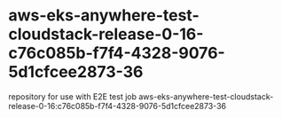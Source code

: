 # aws-eks-anywhere-test-cloudstack-release-0-16-c76c085b-f7f4-4328-9076-5d1cfcee2873-36
repository for use with E2E test job aws-eks-anywhere-test-cloudstack-release-0-16:c76c085b-f7f4-4328-9076-5d1cfcee2873-36
